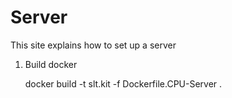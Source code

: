 # Server

This site explains how to set up a server

1. Build docker
  
   docker build -t slt.kit -f Dockerfile.CPU-Server .